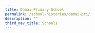 ```yaml
---
title: Damai Primary School
permalink: /school-histories/damai-pri/
description: ""
third_nav_title: Schools
---
```


